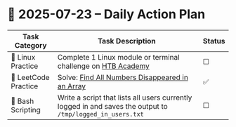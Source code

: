 # 📌 2025-07-23 – Daily Action Plan

| Task Category        | Task Description                                                                                                           | Status |
| -------------------- | -------------------------------------------------------------------------------------------------------------------------- | ------ |
| 🐧 Linux Practice    | Complete 1 Linux module or terminal challenge on [HTB Academy](https://academy.hackthebox.com/)                            | ☐      |
| 🧠 LeetCode Practice | Solve: [Find All Numbers Disappeared in an Array](https://leetcode.com/problems/find-all-numbers-disappeared-in-an-array/) | ✅      |
| 📜 Bash Scripting    | Write a script that lists all users currently logged in and saves the output to `/tmp/logged_in_users.txt`                 | ☐      |
